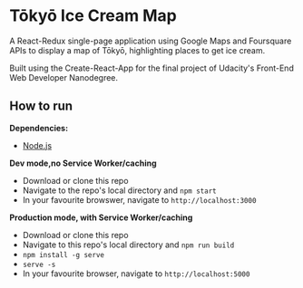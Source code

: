 # Tōkyō Ice Cream Map

A React-Redux single-page application using Google Maps and Foursquare APIs to display a map of Tōkyō, highlighting places to get ice cream. 

Built using the Create-React-App for the final project of Udacity's Front-End Web Developer Nanodegree. 

## How to run

**Dependencies:**
* [Node.js](https://nodejs.org/en/)

**Dev mode,no Service Worker/caching**

* Download or clone this repo
* Navigate to the repo's local directory and `npm start` 
* In your favourite browswer, navigate to `http://localhost:3000`

**Production mode, with Service Worker/caching** 

* Download or clone this repo
* Navigate to this repo's local directory and `npm run build`
* `npm install -g serve`
* `serve -s`
* In your favourite browser, navigate to `http://localhost:5000`
